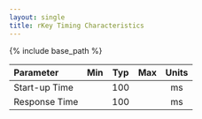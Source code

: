 ```yaml
---
layout: single
title: rKey Timing Characteristics
---
```

{% include base_path %}

|Parameter                    |  Min     |  Typ     |  Max     |  Units   |
|:----------------------------|:--------:|:--------:|:--------:|:--------:|
|Start-up Time                |          |  100     |          |  ms      |
|Response Time                |          |  100     |          |  ms      |
